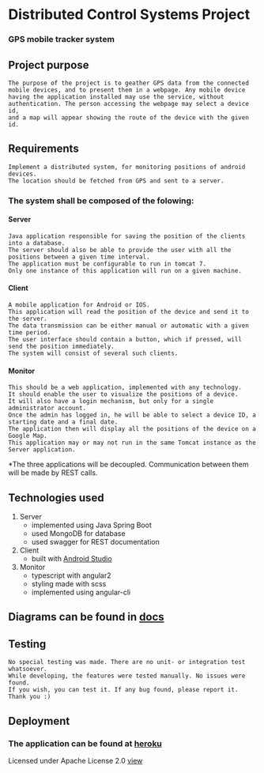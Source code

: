 # Distributed Control Systems Project
### GPS mobile tracker system

## Project purpose
	The purpose of the project is to geather GPS data from the connected
	mobile devices, and to present them in a webpage. Any mobile device
	having the application installed may use the service, without
	authentication. The person accessing the webpage may select a device id,
	and a map will appear showing the route of the device with the given id.
	
## Requirements
	Implement a distributed system, for monitoring positions of android devices.
	The location should be fetched from GPS and sent to a server.
	
### The system shall be composed of the folowing:
#### Server
	Java application responsible for saving the position of the clients into a database.
	The server should also be able to provide the user with all the positions between a given time interval.
	The application must be configurable to run in tomcat 7.
	Only one instance of this application will run on a given machine.
#### Client
	A mobile application for Android or IOS.
	This application will read the position of the device and send it to the server.
	The data transmission can be either manual or automatic with a given time period.
	The user interface should contain a button, which if pressed, will send the position immediately.
	The system will consist of several such clients.
#### Monitor
	This should be a web application, implemented with any technology.
	It should enable the user to visualize the positions of a device.
	It will also have a login mechanism, but only for a single administrator account.
	Once the admin has logged in, he will be able to select a device ID, a starting date and a final date.
	The application then will display all the positions of the device on a Google Map.
	This application may or may not run in the same Tomcat instance as the Server application.
*The three applications will be decoupled. Communication between them will be made by REST calls.

## Technologies used
1. Server
	- implemented using Java Spring Boot
	- used MongoDB for database
	- used swagger for REST documentation
2. Client
	- built with [Android Studio](https://developer.android.com/studio/index.html)
3. Monitor
	- typescript with angular2
	- styling made with scss
	- implemented using angular-cli

## Diagrams can be found in [docs](docs/)

## Testing
	No special testing was made. There are no unit- or integration test whatsoever.
	While developing, the features were tested manually. No issues were found.
	If you wish, you can test it. If any bug found, please report it. Thank you :)
	
## Deployment
### The application can be found at [heroku](http://dcsp-server.herokuapp.com/)

Licensed under Apache License 2.0 [view](LICENSE)
